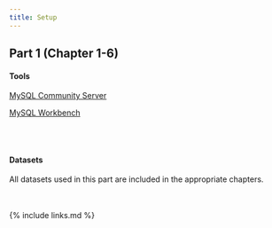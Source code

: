 ```yaml
---
title: Setup
---
```


## Part 1 (Chapter 1-6)

#### Tools
[MySQL Community Server](https://dev.mysql.com/downloads/)

[MySQL Workbench](https://dev.mysql.com/downloads/)

<br/><br/>

#### Datasets
All datasets used in this part are included in the appropriate chapters.

<br/><br/>
{% include links.md %}
